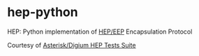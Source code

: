 # hep-python

HEP: Python implementation of [HEP/EEP](http://hep.sipcapture.org) Encapsulation Protocol

Courtesy of [Asterisk/Digium HEP Tests Suite](https://github.com/asterisk/testsuite/tree/master/tests/hep)
